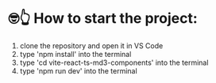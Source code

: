 # 🤓👆 How to start the project:
1. clone the repository and open it in VS Code
2. type 'npm install' into the terminal
3. type 'cd vite-react-ts-md3-components' into the terminal
4. type 'npm run dev' into the terminal
